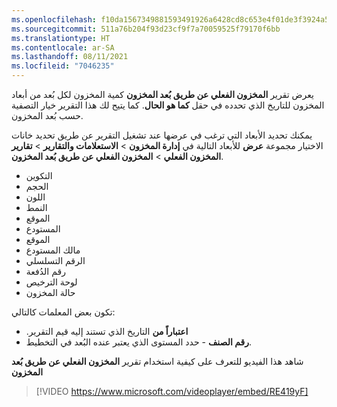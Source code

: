 ```yaml
---
ms.openlocfilehash: f10da1567349881593491926a6428cd8c653e4f01de3f3924a50be91a1b9fd5c
ms.sourcegitcommit: 511a76b204f93d23cf9f7a70059525f79170f6bb
ms.translationtype: HT
ms.contentlocale: ar-SA
ms.lasthandoff: 08/11/2021
ms.locfileid: "7046235"
---
```

يعرض تقرير **المخزون الفعلي عن طريق بُعد المخزون** كمية المخزون لكل بُعد من أبعاد المخزون للتاريخ الذي تحدده في حقل **كما هو الحال‬**. كما يتيح لك هذا التقرير خيار التصفية حسب بُعد المخزون.

يمكنك تحديد الأبعاد التي ترغب في عرضها عند تشغيل التقرير عن طريق تحديد خانات الاختيار مجموعة **عرض** للأبعاد التالية في **إدارة المخزون** > **الاستعلامات والتقارير** > **تقارير المخزون الفعلي** > **المخزون الفعلي عن طريق بُعد المخزون**.

- التكوين
- الحجم
- اللون
- النمط
- الموقع
- المستودع
- الموقع
- مالك المستودع
- الرقم التسلسلي
- رقم الدُفعة
- لوحة الترخيص
- حالة المخزون

تكون بعض المعلمات كالتالي: 

- **‏‫اعتباراً من** التاريخ الذي تستند إليه قيم التقرير.
- **رقم الصنف** - حدد المستوى الذي يعتبر عنده البُعد في التخطيط. 

شاهد هذا الفيديو للتعرف على كيفية استخدام تقرير **المخزون الفعلي عن طريق بُعد المخزون**

 > [!VIDEO https://www.microsoft.com/videoplayer/embed/RE419yF]


